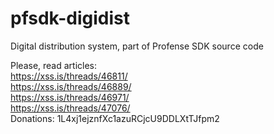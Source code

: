 # pfsdk-digidist
 Digital distribution system, part of Profense SDK source code


Please, read articles:<br>
https://xss.is/threads/46811/<br>
https://xss.is/threads/46889/<br>
https://xss.is/threads/46971/<br>
https://xss.is/threads/47076/<br>
Donations: 1L4xj1ejznfXc1azuRCjcU9DDLXtTJfpm2<br>
